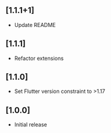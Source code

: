 ## [1.1.1+1]

- Update README

## [1.1.1]

- Refactor extensions

## [1.1.0]

- Set Flutter version constraint to >1.17

## [1.0.0]

- Initial release
